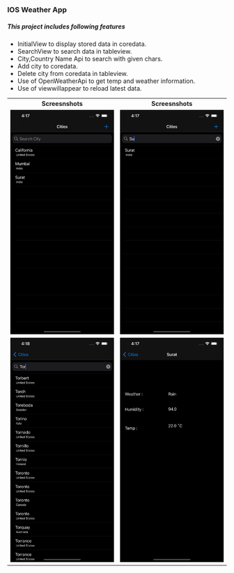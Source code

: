 ### IOS Weather App

##### This project includes following features 

* InitialView to display stored data in coredata.
* SearchView to search data in tableview.
* City,Country Name Api to search with given chars.
* Add city to coredata.
* Delete city from coredata in tableview.
* Use of OpenWeatherApi to get temp and weather information.
* Use of viewwillappear to reload latest data.

<table>

<th>Screesnshots</th>
<th>Screesnshots</th>

<tr>
<td>
 <img src="https://raw.githubusercontent.com/kanulp/iOSWeatherApi/main/screenshots/ss1.png" width="600"   title="Screenshot 1">
</td>
<td>
 <img src="https://raw.githubusercontent.com/kanulp/iOSWeatherApi/main/screenshots/ss2.png" width="600" title="Screenshot 2">
</td>
</tr>

<tr>
<td>
 <img src="https://raw.githubusercontent.com/kanulp/iOSWeatherApi/main/screenshots/ss3.png" width="600"   title="Screenshot 3">
</td>
<td>
 <img src="https://raw.githubusercontent.com/kanulp/iOSWeatherApi/main/screenshots/ss4.png" width="600"   title="Screenshot 4">
</td>
</tr>

</table>

